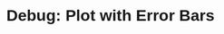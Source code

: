 <!DOCTYPE html>
<html lang="en">
<head>
  <meta charset="UTF-8" />
  <meta name="viewport" content="width=device-width, initial-scale=1.0"/>
  <title>Debug Plot with Error Bars</title>
  <style>
    body {
      font-family: Arial, sans-serif;
      text-align: center;
      margin: 40px;
    }
    #chart-container {
      width: 100%;
      height: 70vh;
    }
    canvas {
      width: 100% !important;
      height: 100% !important;
    }
  </style>
  
  <!-- Chart.js -->
  <script src="https://cdn.jsdelivr.net/npm/chart.js"></script>
  
  <!-- Error Bars Plugin -->
  <script src="https://cdn.jsdelivr.net/npm/chartjs-chart-error-bars@3.0.0/dist/chartjs-chart-error-bars.umd.js"></script>

</head>
<body>
  <h1>Debug: Plot with Error Bars</h1>

  <div id="chart-container">
    <canvas id="myChart"></canvas>
  </div>

  <script>
    // Register error bar chart types from the plugin
    if (window.ChartErrorBars) {
      Chart.register(
        window.ChartErrorBars.ScatterWithErrorBarsController,
        window.ChartErrorBars.ErrorBarElement
      );
      console.log("✅ Error bars plugin registered.");
    } else {
      console.warn("❌ Error bars plugin not available.");
    }

    const ctx = document.getElementById('myChart').getContext('2d');

    const testData = [
      { x: 1, y: 2, xMin: 0.8, xMax: 1.2, yMin: 1.8, yMax: 2.2 },
      { x: 2, y: 3, xMin: 1.9, xMax: 2.1, yMin: 2.7, yMax: 3.3 },
      { x: 3, y: 4, xMin: 2.7, xMax: 3.3, yMin: 3.8, yMax: 4.2 }
    ];

    let chart;
    try {
      chart = new Chart(ctx, {
        type: 'scatterWithErrorBars',
        data: {
          datasets: [{
            label: 'Test Data with Error Bars',
            data: testData,
            backgroundColor: 'rgba(75, 192, 192, 0.6)',
            borderColor: 'rgba(75, 192, 192, 1)',
            pointRadius: 5,
            errorBarWhiskerColor: 'black',
            errorBarWhiskerLineWidth: 1.5,
          }]
        },
        options: {
          responsive: true,
          plugins: {
            legend: { display: true },
            tooltip: { mode: 'nearest', intersect: false }
          },
          scales: {
            x: {
              title: {
                display: true,
                text: 'X Axis'
              }
            },
            y: {
              title: {
                display: true,
                text: 'Y Axis'
              }
            }
          }
        }
      });
      console.log("✅ Chart rendered with error bars.");
    } catch (error) {
      console.error("❌ Chart rendering failed:", error);
      alert("Chart rendering failed. Check the console for details.");
    }
  </script>
</body>
</html>
